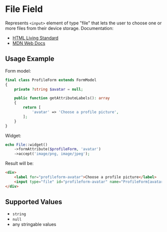 # File Field

Represents `<input>` element of type "file" that lets the user to choose one or more files from their device storage. 
Documentation:

- [HTML Living Standard](https://html.spec.whatwg.org/multipage/input.html#file-upload-state-(type=file))
- [MDN Web Docs](https://developer.mozilla.org/docs/Web/HTML/Element/input/file)

## Usage Example

Form model:

```php
final class ProfileForm extends FormModel
{
    private ?string $avatar = null;

    public function getAttributeLabels(): array
    {
        return [
            'avatar' => 'Choose a profile picture',
        ];
    }
}
```

Widget:

```php
echo File::widget()
    ->formAttribute($profileForm, 'avatar')
    ->accept('image/png, image/jpeg');
```

Result will be:

```html
<div>
    <label for="profileform-avatar">Choose a profile picture</label>
    <input type="file" id="profileform-avatar" name="ProfileForm[avatar]" accept="image/png, image/jpeg">
</div>
```

## Supported Values

- `string`
- `null`
- any stringable values
